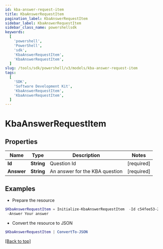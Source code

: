 ```yaml
---
id: kba-answer-request-item
title: KbaAnswerRequestItem
pagination_label: KbaAnswerRequestItem
sidebar_label: KbaAnswerRequestItem
sidebar_class_name: powershellsdk
keywords:
  [
    'powershell',
    'PowerShell',
    'sdk',
    'KbaAnswerRequestItem',
    'KbaAnswerRequestItem',
  ]
slug: /tools/sdk/powershell/v3/models/kba-answer-request-item
tags:
  [
    'SDK',
    'Software Development Kit',
    'KbaAnswerRequestItem',
    'KbaAnswerRequestItem',
  ]
---
```


# KbaAnswerRequestItem

## Properties

| Name       | Type       | Description                    | Notes      |
| ---------- | ---------- | ------------------------------ | ---------- |
| **Id**     | **String** | Question Id                    | [required] |
| **Answer** | **String** | An answer for the KBA question | [required] |

## Examples

- Prepare the resource

```powershell
$KbaAnswerRequestItem = Initialize-KbaAnswerRequestItem  -Id c54fee53-2d63-4fc5-9259-3e93b9994135 `
 -Answer Your answer
```

- Convert the resource to JSON

```powershell
$KbaAnswerRequestItem | ConvertTo-JSON
```

[[Back to top]](#)
